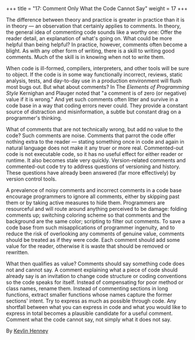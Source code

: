 +++
title = "17: Comment Only What the Code Cannot Say"
weight = 17
+++

The difference between theory and practice is greater in practice than it is in theory — an observation that certainly applies to comments. In theory, the general idea of commenting code sounds like a worthy one: Offer the reader detail, an explanation of what's going on. What could be more helpful than being helpful? In practice, however, comments often become a blight. As with any other form of writing, there is a skill to writing good comments. Much of the skill is in knowing when not to write them.

When code is ill-formed, compilers, interpreters, and other tools will be sure to object. If the code is in some way functionally incorrect, reviews, static analysis, tests, and day-to-day use in a production environment will flush most bugs out. But what about comments? In The *Elements of Programming Style* Kernighan and Plauger noted that "a comment is of zero (or negative) value if it is wrong." And yet such comments often litter and survive in a code base in a way that coding errors never could. They provide a constant source of distraction and misinformation, a subtle but constant drag on a programmer's thinking.

What of comments that are not technically wrong, but add no value to the code? Such comments are noise. Comments that parrot the code offer nothing extra to the reader — stating something once in code and again in natural language does not make it any truer or more real. Commented-out code is not executable code, so it has no useful effect for either reader or runtime. It also becomes stale very quickly. Version-related comments and commented-out code try to address questions of versioning and history. These questions have already been answered (far more effectively) by version control tools.

A prevalence of noisy comments and incorrect comments in a code base encourage programmers to ignore all comments, either by skipping past them or by taking active measures to hide them. Programmers are resourceful and will route around anything perceived to be damage: folding comments up; switching coloring scheme so that comments and the background are the same color; scripting to filter out comments. To save a code base from such misapplications of programmer ingenuity, and to reduce the risk of overlooking any comments of genuine value, comments should be treated as if they were code. Each comment should add some value for the reader, otherwise it is waste that should be removed or rewritten.

What then qualifies as value? Comments should say something code does not and cannot say. A comment explaining what a piece of code should already say is an invitation to change code structure or coding conventions so the code speaks for itself. Instead of compensating for poor method or class names, rename them. Instead of commenting sections in long functions, extract smaller functions whose names capture the former sections' intent. Try to express as much as possible through code. Any shortfall between what you can express in code and what you would like to express in total becomes a plausible candidate for a useful comment. Comment what the code cannot say, not simply what it does not say.

By [Kevlin Henney](http://programmer.97things.oreilly.com/wiki/index.php/Kevlin_Henney)